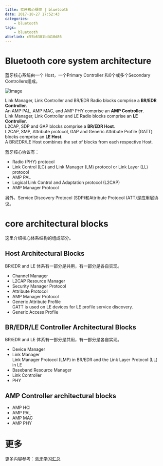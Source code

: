```yaml
---
title: 蓝牙核心框架 | bluetooth
date: 2017-10-27 17:52:43
categories:
    - bluetooth
tags:
    - bluetooth
abbrlink: c55b6301bd410d86
---
```

# Bluetooth core system architecture

蓝牙核心系统由一个 Host，一个Primary Controller 和0个或多个Secondary Controllers组成。

![image](http://qiniu.wangjinle.com/6dc67a1dce48e839916bd974208a7fea20160114142023.gif)

Link Manager, Link Controller and BR/EDR Radio blocks comprise a **BR/EDR Controller**.  
An AMP PAL, AMP MAC, and AMP PHY comprise an **AMP Controller**.  
Link Manager, Link Controller and LE Radio blocks comprise an **LE Controller**.  
L2CAP, SDP and GAP blocks comprise a **BR/EDR Host**.  
L2CAP, SMP, Attribute protocol, GAP and Generic Attribute Profile (GATT) blocks comprise an **LE Host**.  
A BR/EDR/LE Host combines the set of blocks from each respective Host.  

蓝牙核心协议有：
* Radio (PHY) protocol
* Link Control (LC) and Link Manager (LM) protocol or Link Layer (LL) protocol
* AMP PAL
* Logical Link Control and Adaptation protocol (L2CAP)
* AMP Manager Protocol

另外，Service Discovery Protocol (SDP)和Attribute Protocol (ATT)是应用层协议。


# core architectural blocks

这里介绍核心体系结构的组成部分。

## Host Architectural Blocks

BR/EDR and LE 体系有一部分是共用，有一部分是各自实现。

* Channel Manager  
* L2CAP Resource Manager  
* Security Manager Protocol  
* Attribute Protocol  
* AMP Manager Protocol  
* Generic Attribute Profile  
    GATT is used on LE devices for LE profile service discovery.
* Generic Access Profile  

## BR/EDR/LE Controller Architectural Blocks

BR/EDR and LE 体系有一部分是共用，有一部分是各自实现。

* Device Manager  
* Link Manager  
    Link Manager Protocol (LMP) in BR/EDR and the Link Layer Protocol (LL) in LE
* Baseband Resource Manager  
* Link Controller  
* PHY  

## AMP Controller architectural blocks

* AMP HCI
* AMP PAL
* AMP MAC
* AMP PHY

# 更多

更多内容参考：[蓝牙学习汇总](http://blog.wangjinle.com/posts/20d772a1ef9ec588.html)
